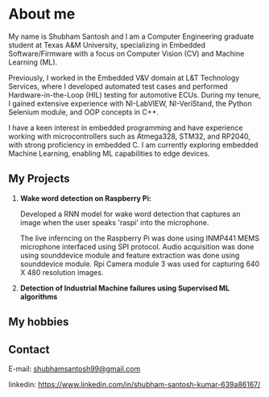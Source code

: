 # About me

My name is Shubham Santosh and I am a Computer Engineering graduate student at Texas A&M University, specializing in Embedded Software/Firmware with a focus on Computer Vision (CV) and Machine Learning (ML).

Previously, I worked in the Embedded V&V domain at L&T Technology Services, where I developed automated test cases and performed Hardware-in-the-Loop (HIL) testing for automotive ECUs. During my tenure, I gained extensive experience with NI-LabVIEW, NI-VeriStand, the Python Selenium module, and OOP concepts in C++.

I have a keen interest in embedded programming and have experience working with microcontrollers such as Atmega328, STM32, and RP2040, with strong proficiency in embedded C. I am currently exploring embedded Machine Learning, enabling ML capabilities to edge devices.

## My Projects
1. **Wake word detection on Raspberry Pi:**
   
   Developed a RNN model for wake word detection that captures an image when the user speaks 'raspi' into the microphone. 
   
   The live inferncing on the Raspberry Pi was done using INMP441 MEMS microphone interfaced using SPI protocol. Audio acquisition was done using sounddevice module and feature extraction was done using sounddevice module. Rpi Camera module 3 was used for capturing 640 X 480 resolution images.

2. **Detection of Industrial Machine failures using Supervised ML algorithms**


## My hobbies

<!--### Calisthenics
Every Year I keep a goal to learn a new calisthenics skill. My interest has been towards handstands.

2024 Dec progress: Multiple handstand pushup

2024 Jan progress: Unlocked the L-Sit to Handstand

2023 progress: Unlocked the Muscle-ups

### Cycling
-->

## Contact
E-mail: shubhamsantosh99@gmail.com

linkedin: https://www.linkedin.com/in/shubham-santosh-kumar-639a86167/




